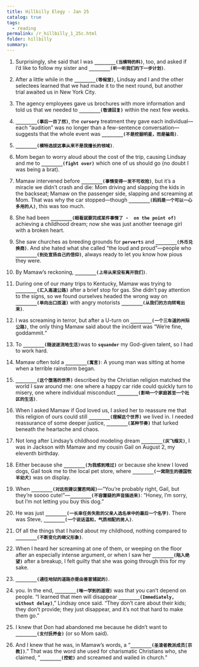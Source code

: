 ```yaml
---
title: Hillbilly Elegy - Jan 25
catalog: true
tags: 
  - reading
permalink: /r_hillbilly_1_25c.html
folder: hillbilly
summary: 
---
```



1.  Surprisingly, she said that I was <b data-toggle="tooltip" data-original-title="{{site.data.answers.hill_d_6c_a1}}">`________(当模特的料)`</b>, too, and asked if I’d like to follow my sister and <b data-toggle="tooltip" data-original-title="{{site.data.answers.hill_d_6c_a2}}">`________(听一听我们的下一步计划)`</b>.

2.  After a little while in the <b data-toggle="tooltip" data-original-title="{{site.data.answers.hill_d_6c_b1}}">`________(等候室)`</b>, Lindsay and I and the other selectees learned that we had made it to the next round, but another trial awaited us in New York City.

3.  The agency employees gave us brochures with more information and told us that we needed to <b data-toggle="tooltip" data-original-title="{{site.data.answers.hill_d_6c_c1}}">`________(敬请回复)`</b> within the next few weeks.

4.  <b data-toggle="tooltip" data-original-title="{{site.data.answers.hill_d_6c_d1}}">`________(事后一目了然)`</b>, the <b data-toggle="tooltip" data-original-title="{{site.data.glossary.cursory}}">`cursory`</b> treatment they gave each individual—each “audition” was no longer than a few-sentence conversation—suggests that the whole event was <b data-toggle="tooltip" data-original-title="{{site.data.answers.hill_d_6c_d2}}">`________(不是挖掘明星，而是骗局)`</b>.

5.  <b data-toggle="tooltip" data-original-title="{{site.data.answers.hill_d_6c_e1}}">`________(模特选拔这事从来不是我擅长的领域)`</b>.

6.  Mom began to worry aloud about the cost of the trip, causing Lindsay and me to <b data-toggle="tooltip" data-original-title="{{site.data.answers.hill_d_6c_f1}}">`________(fight over)`</b> which one of us should go (no doubt I was being a brat).


7.  Mamaw intervened before <b data-toggle="tooltip" data-original-title="{{site.data.answers.hill_d_6c_g1}}">`________(事情变得一发不可收拾)`</b>, but it’s a miracle we didn’t crash and die: Mom driving and slapping the kids in the backseat; Mamaw on the passenger side, slapping and screaming at Mom. That was why the car stopped—though <b data-toggle="tooltip" data-original-title="{{site.data.answers.hill_d_6c_g2}}">`________(妈妈是一个可以一心多用的人)`</b>, this was too much.

8.  She had been <b data-toggle="tooltip" data-original-title="{{site.data.answers.hill_d_6c_h1}}">`________(眼看就要完成某件事情了 -  on the point of)`</b> achieving a childhood dream; now she was just another teenage girl with a broken heart.

9.  She saw churches as breeding grounds for <b data-toggle="tooltip" data-original-title="{{site.data.glossary.pervert}}">`pervert`</b>s and <b data-toggle="tooltip" data-original-title="{{site.data.answers.hill_d_6c_i1}}">`________(外币兑换商)`</b>. And she hated what she called “the loud and proud”—people who <b data-toggle="tooltip" data-original-title="{{site.data.answers.hill_d_6c_i2}}">`________(到处宣扬自己的信仰)`</b>, always ready to let you know how pious they were.

10.  By Mamaw’s reckoning, <b data-toggle="tooltip" data-original-title="{{site.data.answers.hill_d_6c_j1}}">`________(上帝从来没有离开我们)`</b>.

11.  During one of our many trips to Kentucky, Mamaw was trying to <b data-toggle="tooltip" data-original-title="{{site.data.answers.hill_d_6c_k1}}">`________(汇入高速公路)`</b> after a brief stop for gas. She didn’t pay attention to the signs, so we found ourselves headed the wrong way on <b data-toggle="tooltip" data-original-title="{{site.data.answers.hill_d_6c_k2}}">`________(单向出口匝道)`</b> with angry motorists <b data-toggle="tooltip" data-original-title="{{site.data.answers.hill_d_6c_k3}}">`________(从我们的方向转弯出来)`</b>.

12.  I was screaming in terror, but after a U-turn on <b data-toggle="tooltip" data-original-title="{{site.data.answers.hill_d_6c_l1}}">`________(一个三车道的州际公路)`</b>, the only thing Mamaw said about the incident was “We’re fine, goddammit.“

13.  To <b data-toggle="tooltip" data-original-title="{{site.data.answers.hill_d_6c_m1}}">`________(随波逐流地生活)`</b>was to <b data-toggle="tooltip" data-original-title="{{site.data.glossary.squander}}">`squander`</b> my God-given talent, so I had to work hard.

14.  Mamaw often told a <b data-toggle="tooltip" data-original-title="{{site.data.answers.hill_d_6c_n1}}">`________(寓言)`</b>: A young man was sitting at home when a terrible rainstorm began.

15.  <b data-toggle="tooltip" data-original-title="{{site.data.answers.hill_d_6c_o1}}">`________(这个堕落的世界)`</b> described by the Christian religion matched the world I saw around me: one where a happy car ride could quickly turn to misery, one where individual misconduct <b data-toggle="tooltip" data-original-title="{{site.data.answers.hill_d_6c_o2}}">`________(影响一个家庭甚至一个社区的生活)`</b>.

16.  When I asked Mamaw if God loved us, I asked her to reassure me that this religion of ours could still <b data-toggle="tooltip" data-original-title="{{site.data.answers.hill_d_6c_p1}}">`________(理解这个世界)`</b> we lived in. I needed reassurance of some deeper justice, <b data-toggle="tooltip" data-original-title="{{site.data.answers.hill_d_6c_p2}}">`________(某种节奏)`</b> that lurked beneath the heartache and chaos.

17.  Not long after Lindsay’s childhood modeling dream <b data-toggle="tooltip" data-original-title="{{site.data.answers.hill_d_6c_q1}}">`________(灰飞烟灭)`</b>, I was in Jackson with Mamaw and my cousin Gail on August 2, my eleventh birthday.

18.  Either because she <b data-toggle="tooltip" data-original-title="{{site.data.answers.hill_d_6c_r1}}">`________(为我感到难过)`</b> or because she knew I loved dogs, Gail took me to the local pet store, where <b data-toggle="tooltip" data-original-title="{{site.data.answers.hill_d_6c_r2}}">`________(一窝刚生的德国牧羊幼犬)`</b> was on display.

19.  When <b data-toggle="tooltip" data-original-title="{{site.data.answers.hill_d_6c_s1}}">`________(对这些建议置若罔闻)`</b>—“You’re probably right, Gail, but they’re soooo cute!”—<b data-toggle="tooltip" data-original-title="{{site.data.answers.hill_d_6c_s2}}">`________(不容置疑的声音插进来)`</b>: “Honey, I’m sorry, but I’m not letting you buy this dog.”

20.  He was just <b data-toggle="tooltip" data-original-title="{{site.data.answers.hill_d_6c_t1}}">`________(一长串任务失败的父亲人选名单中的最后一个名字)`</b>. There was Steve, <b data-toggle="tooltip" data-original-title="{{site.data.answers.hill_d_6c_t2}}">`________(一个说话温和，气质相配的男人)`</b>.

21.  Of all the things that I hated about my childhood, nothing compared to <b data-toggle="tooltip" data-original-title="{{site.data.answers.hill_d_6c_u1}}">`________(不断变化的继父形象)`</b>.

22.  When I heard her screaming at one of them, or weeping on the floor after an especially intense argument, or when I saw her <b data-toggle="tooltip" data-original-title="{{site.data.answers.hill_d_6c_v1}}">`________(陷入绝望)`</b> after a breakup, I felt guilty that she was going through this for my sake.

23.  <b data-toggle="tooltip" data-original-title="{{site.data.answers.hill_d_6c_w3}}">`________(通往地狱的道路亦是由善意铺就的)`</b>.

24.  you. In the end, <b data-toggle="tooltip" data-original-title="{{site.data.answers.hill_d_6c_x1}}">`________(唯一学到的道理)`</b> was that you can’t depend on people. “I learned that men will disappear <b data-toggle="tooltip" data-original-title="{{site.data.answers.hill_d_6c_x2}}">`________(Immediately, without delay)`</b>,” Lindsay once said. “They don’t care about their kids; they don’t provide; they just disappear, and it’s not that hard to make them go.”

25.  I knew that Don had abandoned me because he didn’t want to <b data-toggle="tooltip" data-original-title="{{site.data.answers.hill_d_6c_y1}}">`________(支付抚养金)`</b> (or so Mom said).

26.  And I knew that he was, in Mamaw’s words, a “<b data-toggle="tooltip" data-original-title="{{site.data.answers.hill_d_6c_z1}}">`________(圣滚者教派成员[宗教])`</b>.” That was the word she used for charismatic Christians who, she claimed, “<b data-toggle="tooltip" data-original-title="{{site.data.answers.hill_d_6c_z2}}">`________(控蛇)`</b> and screamed and wailed in church.”